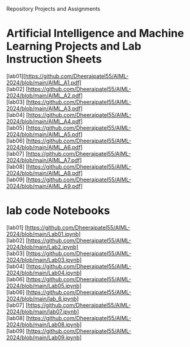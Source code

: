 Repository Projects and Assignments
# Artificial Intelligence and Machine Learning Projects and Lab Instruction Sheets
[lab01][https://github.com/Dheerajpatel55/AIML-2024/blob/main/AIML_A1.pdf]<br>
[lab02] [https://github.com/Dheerajpatel55/AIML-2024/blob/main/AIML_A2.pdf]<br>
[lab03] [https://github.com/Dheerajpatel55/AIML-2024/blob/main/AIML_A3.pdf]<br>
[lab04] [https://github.com/Dheerajpatel55/AIML-2024/blob/main/AIML_A4.pdf]<br>
[lab05] [https://github.com/Dheerajpatel55/AIML-2024/blob/main/AIML_A5.pdf]<br>
[lab06] [https://github.com/Dheerajpatel55/AIML-2024/blob/main/AIML_A6.pdf]<br>
[lab07] [https://github.com/Dheerajpatel55/AIML-2024/blob/main/AIML_A7.pdf]<br>
[lab08] [https://github.com/Dheerajpatel55/AIML-2024/blob/main/AIML_A8.pdf]<br>
[lab09] [https://github.com/Dheerajpatel55/AIML-2024/blob/main/AIML_A9.pdf]



# lab code Notebooks
[lab01] [https://github.com/Dheerajpatel55/AIML-2024/blob/main/Lab01.ipynb]<br>
[lab02] [https://github.com/Dheerajpatel55/AIML-2024/blob/main/Lab2.ipynb]<br>
[lab03] [https://github.com/Dheerajpatel55/AIML-2024/blob/main/Lab03.ipynb]<br>
[lab04] [https://github.com/Dheerajpatel55/AIML-2024/blob/main/Lab04.ipynb]<br>
[lab06] [https://github.com/Dheerajpatel55/AIML-2024/blob/main/Lab05.ipynb]<br>
[lab06] [https://github.com/Dheerajpatel55/AIML-2024/blob/main/lab_6.ipynb]<br>
[lab07] [https://github.com/Dheerajpatel55/AIML-2024/blob/main/lab07.ipynb]<br>
[lab08] [https://github.com/Dheerajpatel55/AIML-2024/blob/main/Lab08.ipynb]<br>
[lab09] [https://github.com/Dheerajpatel55/AIML-2024/blob/main/Lab09.ipynb]

